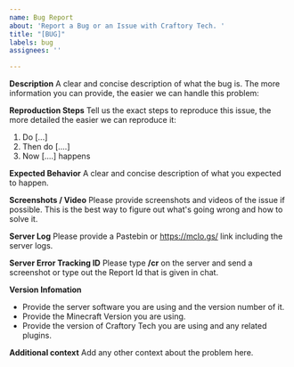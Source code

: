```yaml
---
name: Bug Report
about: 'Report a Bug or an Issue with Craftory Tech. '
title: "[BUG]"
labels: bug
assignees: ''

---
```


**Description**
A clear and concise description of what the bug is.
The more information you can provide, the easier we can handle this problem:

**Reproduction Steps**
Tell us the exact steps to reproduce this issue, the more detailed the easier we can reproduce it:
1. Do [...]
2. Then do [....]
3. Now [....] happens

**Expected Behavior**
A clear and concise description of what you expected to happen.

**Screenshots / Video**
Please provide screenshots and videos of the issue if possible.
This is the best way to figure out what's going wrong and how to solve it.

**Server Log**
Please provide a Pastebin or https://mclo.gs/ link including the server logs.

**Server Error Tracking ID**
Please type **/cr** on the server and send a screenshot or type out the Report Id that is given in chat.

**Version Infomation**
- Provide the server software you are using and the version number of it.
- Provide the Minecraft Version you are using.
- Provide the version of Craftory Tech you are using and any related plugins.

**Additional context**
Add any other context about the problem here.
